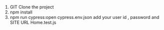 1) GIT Clone the project
2) npm install
3) npm run cypress:open
cypress.env.json add your user id , password and SITE URL
Home.test.js 